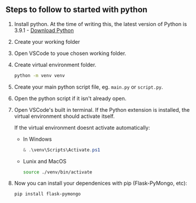 ## Steps to follow to started with python

1. Install python. At the time of writing this, the latest version of Python is 3.9.1 - [Download Python](https://www.python.org/downloads/)

2. Create your working folder

3. Open VSCode to youe chosen working folder.
4. Create virtual environment folder.
   ```sh
   python -m venv venv
   ```
5. Create your main python script file, eg. `main.py` or `script.py`.
6. Open the python script if it isn't already open.
7. Open VSCode's built in terminal. If the Python extension is installed, the virtual environment should activate itself.

   If the virtual environment doesnt activate automatically:

   - In Windows
     ```powershell
     & .\venv\Scripts\Activate.ps1
     ```
   - Lunix and MacOS
     ```sh
     source ./venv/bin/activate
     ```

8. Now you can install your dependenices with pip (Flask-PyMongo, etc):
   ```shell
   pip install flask-pymongo
   ```
